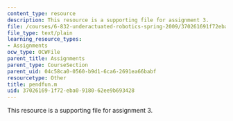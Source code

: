 ```yaml
---
content_type: resource
description: This resource is a supporting file for assignment 3.
file: /courses/6-832-underactuated-robotics-spring-2009/370261691f72eba0918062ee9b693428_pendfun.m
file_type: text/plain
learning_resource_types:
- Assignments
ocw_type: OCWFile
parent_title: Assignments
parent_type: CourseSection
parent_uid: 04c58ca0-0560-b9d1-6ca6-2691ea66babf
resourcetype: Other
title: pendfun.m
uid: 37026169-1f72-eba0-9180-62ee9b693428
---
```

This resource is a supporting file for assignment 3.

